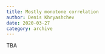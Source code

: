 ```yaml
---
title: Mostly monotone correlation
author: Denis Khryashchev
date: 2020-03-27
category: archive
---
```


TBA
